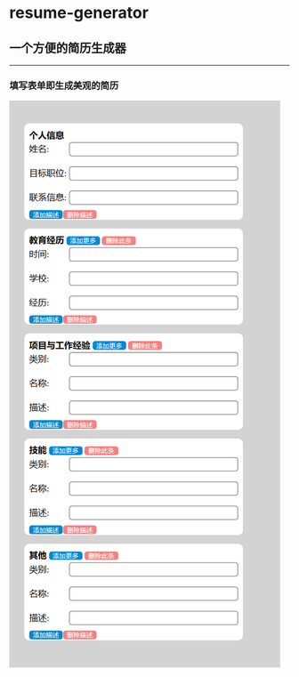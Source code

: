 # resume-generator
## 一个方便的简历生成器
---
### 填写表单即生成美观的简历
![demo](https://github.com/onecun/resume-generator/blob/master/demo.png)
